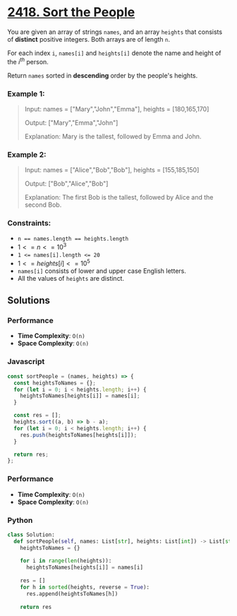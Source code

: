 # [2418. Sort the People](https://leetcode.com/problems/sort-the-people/description/)

You are given an array of strings `names`, and an array `heights` that consists of **distinct** positive integers. Both arrays are of length `n`.

For each index `i`, `names[i]` and `heights[i]` denote the name and height of the $i^{th}$ person.

Return `names` sorted in **descending** order by the people's heights.

 
### Example 1:
> Input: names = ["Mary","John","Emma"], heights = [180,165,170]
>
> Output: ["Mary","Emma","John"]
>
> Explanation: Mary is the tallest, followed by Emma and John.


### Example 2:
> Input: names = ["Alice","Bob","Bob"], heights = [155,185,150]
>
> Output: ["Bob","Alice","Bob"]
>
> Explanation: The first Bob is the tallest, followed by Alice and the second Bob.
 

### Constraints:
- `n == names.length == heights.length`
- $1 <= n <= 10^{3}$
- `1 <= names[i].length <= 20`
- $1 <= heights[i] <= 10^{5}$
- `names[i]` consists of lower and upper case English letters.
- All the values of `heights` are distinct.


## Solutions

### Performance

- **Time Complexity**: `O(n)`
- **Space Complexity**: `O(n)`

### Javascript
```javascript
const sortPeople = (names, heights) => {
  const heightsToNames = {};
  for (let i = 0; i < heights.length; i++) {
    heightsToNames[heights[i]] = names[i];
  }

  const res = [];
  heights.sort((a, b) => b - a);
  for (let i = 0; i < heights.length; i++) {
    res.push(heightsToNames[heights[i]]);
  }

  return res;
};
```

### Performance

- **Time Complexity**: `O(n)`
- **Space Complexity**: `O(n)`

### Python
```python
class Solution:
  def sortPeople(self, names: List[str], heights: List[int]) -> List[str]:
    heightsToNames = {}
    
    for i in range(len(heights)):
      heightsToNames[heights[i]] = names[i]
    
    res = [] 
    for h in sorted(heights, reverse = True):
      res.append(heightsToNames[h])
    
    return res
```